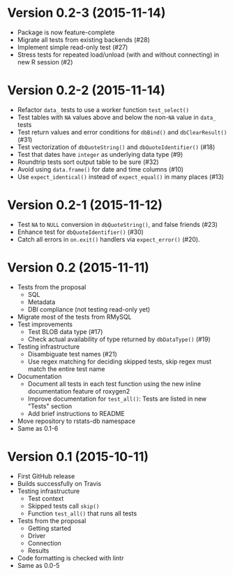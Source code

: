Version 0.2-3 (2015-11-14)
===

- Package is now feature-complete
- Migrate all tests from existing backends (#28)
- Implement simple read-only test (#27)
- Stress tests for repeated load/unload (with and without connecting) in new R session (#2)


Version 0.2-2 (2015-11-14)
===

- Refactor `data_` tests to use a worker function `test_select()`
- Test tables with `NA` values above and below the non-`NA` value in `data_` tests
- Test return values and error conditions for `dbBind()` and `dbClearResult()` (#31)
- Test vectorization of `dbQuoteString()` and `dbQuoteIdentifier()` (#18)
- Test that dates have `integer` as underlying data type (#9)
- Roundtrip tests sort output table to be sure (#32)
- Avoid using `data.frame()` for date and time columns (#10)
- Use `expect_identical()` instead of `expect_equal()` in many places (#13)


Version 0.2-1 (2015-11-12)
===

- Test `NA` to `NULL` conversion in `dbQuoteString()`, and false friends (#23)
- Enhance test for `dbQuoteIdentifier()` (#30)
- Catch all errors in `on.exit()` handlers via `expect_error()` (#20).


Version 0.2 (2015-11-11)
===

- Tests from the proposal
    - SQL
    - Metadata
    - DBI compliance (not testing read-only yet)
- Migrate most of the tests from RMySQL
- Test improvements
    - Test BLOB data type (#17)
    - Check actual availability of type returned by `dbDataType()` (#19)
- Testing infrastructure
    - Disambiguate test names (#21)
    - Use regex matching for deciding skipped tests, skip regex must match the entire test name
- Documentation
    - Document all tests in each test function using the new inline documentation feature of roxygen2
    - Improve documentation for `test_all()`: Tests are listed in new "Tests" section
    - Add brief instructions to README
- Move repository to rstats-db namespace
- Same as 0.1-6


Version 0.1 (2015-10-11)
===

- First GitHub release
- Builds successfully on Travis
- Testing infrastructure
    - Test context
    - Skipped tests call `skip()`
    - Function `test_all()` that runs all tests
- Tests from the proposal
    - Getting started
    - Driver
    - Connection
    - Results
- Code formatting is checked with lintr
- Same as 0.0-5
